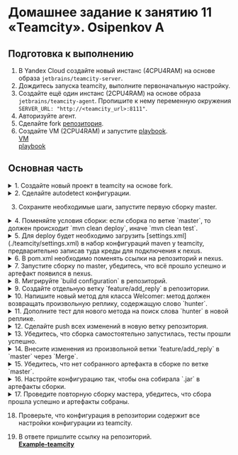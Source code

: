 # Домашнее задание к занятию 11 «Teamcity». Osipenkov A

## Подготовка к выполнению

1. В Yandex Cloud создайте новый инстанс (4CPU4RAM) на основе образа `jetbrains/teamcity-server`.
2. Дождитесь запуска teamcity, выполните первоначальную настройку.
3. Создайте ещё один инстанс (2CPU4RAM) на основе образа `jetbrains/teamcity-agent`. Пропишите к нему переменную окружения `SERVER_URL: "http://<teamcity_url>:8111"`.
4. Авторизуйте агент.
5. Сделайте fork [репозитория](https://github.com/aragastmatb/example-teamcity).
6. Создайте VM (2CPU4RAM) и запустите [playbook](./infrastructure).  
[VM](https://github.com/Kovrei/devops-netology/tree/main/CICD/05-teamcity/src)  
[playbook](https://github.com/Kovrei/devops-netology/tree/main/CICD/05-teamcity/playbook)  

## Основная часть

<details><summary>1. Создайте новый проект в teamcity на основе fork.</summary>

![alt text](https://github.com/Kovrei/devops-netology/blob/main/CICD/05-teamcity/img/5.1.JPG?raw=true)
</details>

<details><summary>2. Сделайте autodetect конфигурации.</summary>

![alt text](https://github.com/Kovrei/devops-netology/blob/main/CICD/05-teamcity/img/5.2.JPG)
</details>

3. Сохраните необходимые шаги, запустите первую сборку master.

<details><summary>4. Поменяйте условия сборки: если сборка по ветке `master`, то должен происходит `mvn clean deploy`, иначе `mvn clean test`.</summary>

![alt text](https://github.com/Kovrei/devops-netology/blob/main/CICD/05-teamcity/img/5.4.1.JPG)  

![alt text](https://github.com/Kovrei/devops-netology/blob/main/CICD/05-teamcity/img/5.4.2.JPG)  
</details>

<details><summary>5. Для deploy будет необходимо загрузить [settings.xml](./teamcity/settings.xml) в набор конфигураций maven у teamcity, предварительно записав туда креды для подключения к nexus.</summary>

![alt text](https://github.com/Kovrei/devops-netology/blob/main/CICD/05-teamcity/img/5.5.1.JPG)  
![alt text](https://github.com/Kovrei/devops-netology/blob/main/CICD/05-teamcity/img/5.5.2.JPG)  
</details>

<details><summary>6. В pom.xml необходимо поменять ссылки на репозиторий и nexus.</summary>

![alt text](https://github.com/Kovrei/devops-netology/blob/main/CICD/05-teamcity/img/5.6.JPG)  
</details>

<details><summary>7. Запустите сборку по master, убедитесь, что всё прошло успешно и артефакт появился в nexus.</summary>

![alt text](https://github.com/Kovrei/devops-netology/blob/main/CICD/05-teamcity/img/5.7.JPG)  
</details>

<details><summary>8. Мигрируйте `build configuration` в репозиторий.</summary>

![alt text](https://github.com/Kovrei/devops-netology/blob/main/CICD/05-teamcity/img/5.8.JPG)
</details>

<details><summary>9. Создайте отдельную ветку `feature/add_reply` в репозитории.</summary>

![alt text](https://github.com/Kovrei/devops-netology/blob/main/CICD/05-teamcity/img/5.9.JPG)
</details>

<details><summary>10. Напишите новый метод для класса Welcomer: метод должен возвращать произвольную реплику, содержащую слово `hunter`.</summary>

![alt text](https://github.com/Kovrei/devops-netology/blob/main/CICD/05-teamcity/img/5.10.JPG)
</details>

<details><summary>11. Дополните тест для нового метода на поиск слова `hunter` в новой реплике.</summary>

![alt text](https://github.com/Kovrei/devops-netology/blob/main/CICD/05-teamcity/img/5.11.JPG)
</details>

<details><summary>12. Сделайте push всех изменений в новую ветку репозитория.</summary>

![alt text](https://github.com/Kovrei/devops-netology/blob/main/CICD/05-teamcity/img/5.12.JPG)
</details>

<details><summary>13. Убедитесь, что сборка самостоятельно запустилась, тесты прошли успешно.</summary>

![alt text](https://github.com/Kovrei/devops-netology/blob/main/CICD/05-teamcity/img/5.13.JPG)
</details>

<details><summary>14. Внесите изменения из произвольной ветки `feature/add_reply` в `master` через `Merge`.</summary>

![alt text](https://github.com/Kovrei/devops-netology/blob/main/CICD/05-teamcity/img/5.14.JPG)
</details>

<details><summary>15. Убедитесь, что нет собранного артефакта в сборке по ветке `master`.</summary>

![alt text](https://github.com/Kovrei/devops-netology/blob/main/CICD/05-teamcity/img/5.15.JPG)
</details>

<details><summary>16. Настройте конфигурацию так, чтобы она собирала `.jar` в артефакты сборки.</summary>

![alt text](https://github.com/Kovrei/devops-netology/blob/main/CICD/05-teamcity/img/5.16.JPG)
</details>

<details><summary>17. Проведите повторную сборку мастера, убедитесь, что сбора прошла успешно и артефакты собраны.</summary>

![alt text](https://github.com/Kovrei/devops-netology/blob/main/CICD/05-teamcity/img/5.17.1.JPG)  
![alt text](https://github.com/Kovrei/devops-netology/blob/main/CICD/05-teamcity/img/5.17.2.JPG)   
</details>

18. Проверьте, что конфигурация в репозитории содержит все настройки конфигурации из teamcity.

19. В ответе пришлите ссылку на репозиторий.  
**[Example-teamcity](https://github.com/Kovrei/example-teamcity)**
